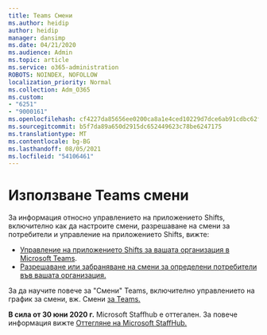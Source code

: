 ```yaml
---
title: Teams Смени
ms.author: heidip
author: heidip
manager: dansimp
ms.date: 04/21/2020
ms.audience: Admin
ms.topic: article
ms.service: o365-administration
ROBOTS: NOINDEX, NOFOLLOW
localization_priority: Normal
ms.collection: Adm_O365
ms.custom:
- "6251"
- "9000161"
ms.openlocfilehash: cf4227da85656ee0200ca8a1e4ced10229d7dce6ab91cdbc62f63a41c899c80d
ms.sourcegitcommit: b5f7da89a650d2915dc652449623c78be6247175
ms.translationtype: MT
ms.contentlocale: bg-BG
ms.lasthandoff: 08/05/2021
ms.locfileid: "54106461"
---
```

# <a name="using-teams-shifts"></a>Използване Teams смени

За информация относно управлението на приложението Shifts, включително как да настроите смени, разрешаване на смени за потребители и управление на приложението Shifts, вижте:
 
- [Управление на приложението Shifts за вашата организация в Microsoft Teams](https://docs.microsoft.com/microsoftteams/expand-teams-across-your-org/shifts/manage-the-shifts-app-for-your-organization-in-teams#set-up-shifts).
- [Разрешаване или забраняване на смени за определени потребители във вашата организация.](https://docs.microsoft.com/microsoftteams/expand-teams-across-your-org/shifts/manage-the-shifts-app-for-your-organization-in-teams#enable-or-disable-shifts-for-specific-users-in-your-organization)

За да научите повече за "Смени" Teams, включително управлението на график за смени, вж. Смени [за Teams.](https://docs.microsoft.com/microsoftteams/expand-teams-across-your-org/shifts-for-teams-landing-page)

**В сила от 30 юни 2020 г.** Microsoft Staffhub е оттегален. За повече информация вижте [Оттегляне на Microsoft StaffHub.](https://docs.microsoft.com/MicrosoftTeams/expand-teams-across-your-org/shifts/microsoft-staffhub-to-be-retired)

